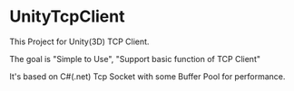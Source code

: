 # UnityTcpClient
This Project for Unity(3D) TCP Client.

The goal is "Simple to Use", "Support basic function of TCP Client"

It's based on C#(.net) Tcp Socket with some Buffer Pool for performance.



